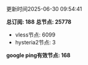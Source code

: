更新时间2025-06-30 09:54:41

**总订阅: 188**
**总节点: 25778**
- vless节点: 6099
- hysteria2节点: 3

**google ping有效节点: 168**
